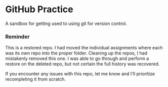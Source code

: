 # GitHub Practice

A sandbox for getting used to using git for version control.

### Reminder

This is a restored repo. I had moved the individual assignments where each was its own repo into the proper folder. Cleaning up the repos, I had mistakenly removed this one. I was able to go through and perform a restore on the deleted repo, but not certain the full history was recovered.

If you encounter any issues with this repo, let me know and I'll prioritize recompleting it from scratch. 